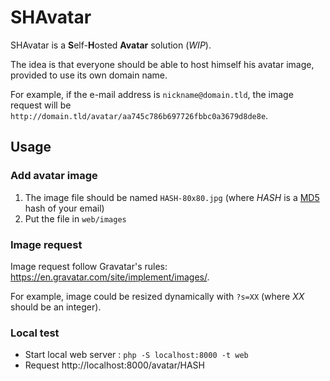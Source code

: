 # SHAvatar

SHAvatar is a **S**elf-**H**osted **Avatar** solution (_WIP_).

The idea is that everyone should be able to host himself his avatar image, provided to use its own domain name.

For example, if the e-mail address is ```nickname@domain.tld```, the image request will be  ```http://domain.tld/avatar/aa745c786b697726fbbc0a3679d8de8e```.

## Usage

### Add avatar image

1. The image file should be named ```HASH-80x80.jpg``` (where _HASH_ is a [MD5](http://wikipedia.org/wiki/MD5) hash of your email)
2. Put the file in ```web/images```

### Image request

Image request follow Gravatar's rules: https://en.gravatar.com/site/implement/images/.

For example, image could be resized dynamically with ```?s=XX``` (where _XX_ should be an integer).

### Local test
* Start local web server : ```php -S localhost:8000 -t web```
* Request http://localhost:8000/avatar/HASH
